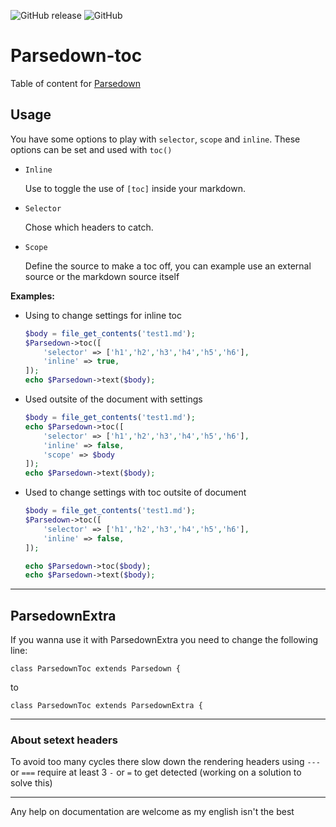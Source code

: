 ![GitHub release](https://img.shields.io/github/release/BenjaminHoegh/parsedown-toc.svg?style=flat-square)
![GitHub](https://img.shields.io/github/license/BenjaminHoegh/parsedown-toc.svg?style=flat-square)

# Parsedown-toc
Table of content for [Parsedown](https://github.com/erusev/parsedown)

## Usage

You have some options to play with `selector`, `scope` and `inline`. These options can be set and used with `toc()` 

- `Inline`

  Use to toggle the use of `[toc]` inside your markdown.

- `Selector`

  Chose which headers to catch.

- `Scope`

  Define the source to make a toc off, you can example use an external source or the markdown source itself

**Examples:**

- Using to change settings for inline toc

  ```php
  $body = file_get_contents('test1.md');
  $Parsedown->toc([
      'selector' => ['h1','h2','h3','h4','h5','h6'],
      'inline' => true,
  ]);
  echo $Parsedown->text($body);
  ```

- Used outsite of the document with settings


  ```php
  $body = file_get_contents('test1.md');
  echo $Parsedown->toc([
      'selector' => ['h1','h2','h3','h4','h5','h6'],
      'inline' => false,
      'scope' => $body
  ]);
  echo $Parsedown->text($body);
  ```

- Used to change settings with toc outsite of document

  ```php
  $body = file_get_contents('test1.md');
  $Parsedown->toc([
      'selector' => ['h1','h2','h3','h4','h5','h6'],
      'inline' => false,
  ]);

  echo $Parsedown->toc($body);
  echo $Parsedown->text($body);
  ```

---

## ParsedownExtra

If you wanna use it with ParsedownExtra you need to change the following line:
```
class ParsedownToc extends Parsedown {
```
to
```
class ParsedownToc extends ParsedownExtra {
```


---

### About setext headers

To avoid too many cycles there slow down the rendering headers using `---` or `===` require at least 3 `-` or `=` to get detected (working on a solution to solve this)


---

Any help on documentation are welcome as my english isn't the best
